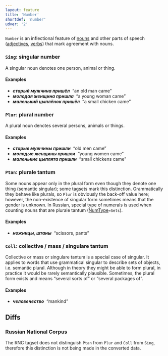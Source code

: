 ```yaml
---
layout: feature
title: 'Number'
shortdef: 'number'
udver: '2'
---
```


`Number` is an inflectional feature of [nouns](ru-pos/NOUN) and
other parts of speech ([adjectives](ru-pos/ADJ),
[verbs](ru-pos/VERB)) that mark agreement with nouns.

### <a name="Sing">`Sing`</a>: singular number

A singular noun denotes one person, animal or thing.

#### Examples

* _<b>старый мужчина пришёл</b>&nbsp;_ “an old man came”
* _<b>молодая женщина пришла</b>&nbsp;_ “a young woman came”
* _<b>маленький цыплёнок пришёл</b>&nbsp;_ “a small chicken came”

### <a name="Plur">`Plur`</a>: plural number

A plural noun denotes several persons, animals or things.

#### Examples

* _<b>старые мужчины пришли</b>&nbsp;_ “old men came”
* _<b>молодые женщины пришли</b>&nbsp;_ “young women came”
* _<b>маленькие цыплята пришли</b>&nbsp;_ “small chickens came”

### <a name="Ptan">`Ptan`</a>: plurale tantum

Some nouns appear only in the plural form even though they denote one
thing (semantic singular); some tagsets mark this distinction.
Grammatically they behave like plurals, so `Plur` is obviously the
back-off value here; however, the
non-existence of singular form sometimes means that the gender is
unknown. In Russian, special type of numerals is used when counting
nouns that are plurale tantum ([NumType]()`=Sets`).

#### Examples

* _<b>ножницы, штаны</b>&nbsp;_ “scissors, pants”

### <a name="Coll">`Coll`</a>: collective / mass / singulare tantum

Collective or mass or singulare tantum is a special case of
singular. It applies to words that use grammatical singular to
describe sets of objects, i.e. semantic plural. Although in theory
they might be able to form plural, in practice it would be rarely
semantically plausible. Sometimes, the plural form exists and means
“several sorts of” or “several packages of”.

#### Examples

* _<b>человечество</b>&nbsp;_ “mankind”

## Diffs

### Russian National Corpus

The RNC tagset does not distinguish `Ptan` from `Plur` and `Coll` from `Sing`,
therefore this distinction is not being made in the converted data.
<!-- Interlanguage links updated Po lis 14 15:34:50 CET 2022 -->
